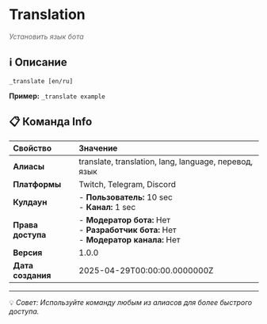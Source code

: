 # Translation

<span style="color: #666; font-style: italic;">Установить язык бота</span>

## ℹ️ Описание

`_translate [en/ru]`

**Пример:** `_translate example`

## 📋 Команда Info

| **Свойство** | **Значение** |
|:----------------|:----------------|
| **Алиасы** | translate, translation, lang, language, перевод, язык |
| **Платформы** | Twitch, Telegram, Discord |
| **Кулдаун** | - **Пользователь:** 10 sec<br> - **Канал:** 1 sec |
| **Права доступа** | - **Модератор бота:** Нет<br> - **Разработчик бота:** Нет<br> - **Модератор канала:** Нет |
| **Версия** | 1.0.0 |
| **Дата создания** | 2025-04-29T00:00:00.0000000Z |

---

💡 *Совет: Используйте команду любым из алиасов для более быстрого доступа.*
